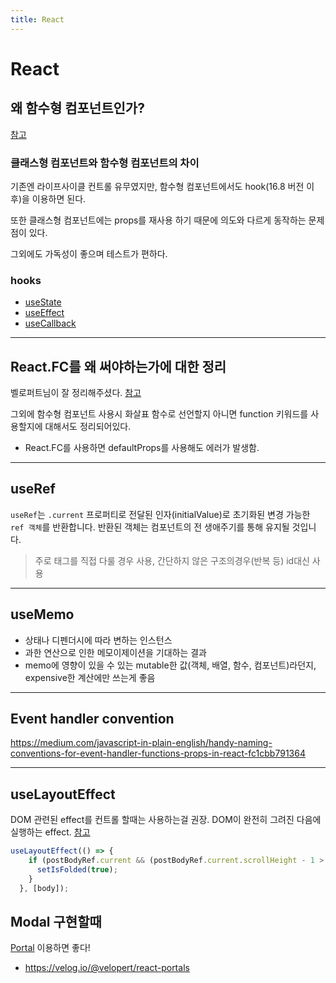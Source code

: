 ```yaml
---
title: React
---
```


# React

## 왜 함수형 컴포넌트인가?

[참고](https://boxfoxs.tistory.com/395)

### 클래스형 컴포넌트와 함수형 컴포넌트의 차이

기존엔 라이프사이클 컨트롤 유무였지만, 함수형 컴포넌트에서도 hook(16.8 버전 이후)을 이용하면 된다.

또한 클래스형 컴포넌트에는 props를 재사용 하기 때문에 의도와 다르게 동작하는 문제점이 있다.

그외에도 가독성이 좋으며 테스트가 편하다.

### hooks

- [useState](/useState)
- [useEffect](/useEffect)
- [useCallback](/useCallback)

---

## React.FC를 왜 써야하는가에 대한 정리

벨로퍼트님이 잘 정리해주셨다. [참고](https://velog.io/@velopert/create-typescript-react-component)

그외에 함수형 컴포넌트 사용시 화살표 함수로 선언할지 아니면 function 키워드를 사용할지에 대해서도 정리되어있다.

- React.FC를 사용하면 defaultProps를 사용해도 에러가 발생함.

---

## useRef

`useRef`는 `.current` 프로퍼티로 전달된 인자(initialValue)로 초기화된 변경 가능한 `ref 객체`를 반환합니다. 반환된 객체는 컴포넌트의 전 생애주기를 통해 유지될 것입니다.

> 주로 태그를 직접 다룰 경우 사용, 간단하지 않은 구조의경우(반복 등) id대신 사용

---

## useMemo

- 상태나 디펜더시에 따라 변하는 인스턴스
- 과한 연산으로 인한 메모이제이션을 기대하는 결과
- memo에 영향이 있을 수 있는 mutable한 값(객체, 배열, 함수, 컴포넌트)라던지, expensive한 계산에만 쓰는게 좋음

---

## Event handler convention

https://medium.com/javascript-in-plain-english/handy-naming-conventions-for-event-handler-functions-props-in-react-fc1cbb791364

---

## useLayoutEffect

DOM 관련된 effect를 컨트롤 할때는 사용하는걸 권장. DOM이 완전히 그려진 다음에 실행하는 effect.
[참고](https://ko.reactjs.org/docs/hooks-reference.html#uselayouteffect)

``` typescript
useLayoutEffect(() => {
    if (postBodyRef.current && (postBodyRef.current.scrollHeight - 1 > postBodyRef.current.offsetHeight)) { // IE fix
      setIsFolded(true);
    }
  }, [body]);
```

## Modal 구현할때

[Portal](https://ko.reactjs.org/docs/portals.html) 이용하면 좋다!

- https://velog.io/@velopert/react-portals
